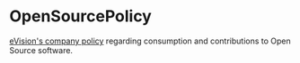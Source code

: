 OpenSourcePolicy
================

[eVision's company policy](OSS-Policy.md) regarding consumption and contributions to Open Source software.
